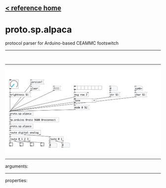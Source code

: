 [< reference home](index.html)
---

# proto.sp.alpaca


protocol parser for Arduino-based CEAMMC footswitch

---

<br>


---


![example](examples/proto.sp.alpaca-example.jpg)

---
arguments:


---
properties:


